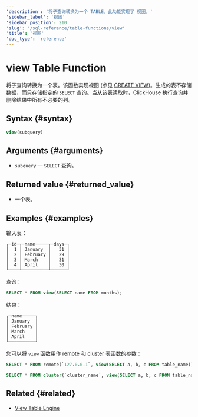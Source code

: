 ```yaml
---
'description': '将子查询转换为一个 TABLE。此功能实现了 视图。'
'sidebar_label': '视图'
'sidebar_position': 210
'slug': '/sql-reference/table-functions/view'
'title': '视图'
'doc_type': 'reference'
---
```



# view Table Function

将子查询转换为一个表。该函数实现视图 (参见 [CREATE VIEW](/sql-reference/statements/create/view))。生成的表不存储数据，而只存储指定的 `SELECT` 查询。当从该表读取时，ClickHouse 执行查询并删除结果中所有不必要的列。

## Syntax {#syntax}

```sql
view(subquery)
```

## Arguments {#arguments}

- `subquery` — `SELECT` 查询。

## Returned value {#returned_value}

- 一个表。

## Examples {#examples}

输入表：

```text
┌─id─┬─name─────┬─days─┐
│  1 │ January  │   31 │
│  2 │ February │   29 │
│  3 │ March    │   31 │
│  4 │ April    │   30 │
└────┴──────────┴──────┘
```

查询：

```sql
SELECT * FROM view(SELECT name FROM months);
```

结果：

```text
┌─name─────┐
│ January  │
│ February │
│ March    │
│ April    │
└──────────┘
```

您可以将 `view` 函数用作 [remote](/sql-reference/table-functions/remote) 和 [cluster](/sql-reference/table-functions/cluster) 表函数的参数：

```sql
SELECT * FROM remote(`127.0.0.1`, view(SELECT a, b, c FROM table_name));
```

```sql
SELECT * FROM cluster(`cluster_name`, view(SELECT a, b, c FROM table_name));
```

## Related {#related}

- [View Table Engine](/engines/table-engines/special/view/)
